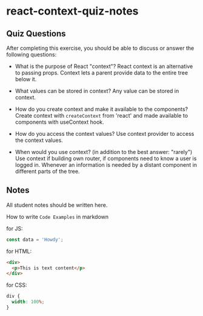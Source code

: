 # react-context-quiz-notes

## Quiz Questions

After completing this exercise, you should be able to discuss or answer the following questions:

- What is the purpose of React "context"?
  React context is an alternative to passing props. Context lets a parent provide data to the entire tree below it.

- What values can be stored in context?
  Any value can be stored in context.

- How do you create context and make it available to the components?
  Create context with `createContext` from 'react' and made available to components with useContext hook.

- How do you access the context values?
  Use context provider to access the context values.

- When would you use context? (in addition to the best answer: "rarely")
  Use context if building own router, if components need to know a user is logged in. Whenever an information is needed by a distant component in different parts of the tree.

## Notes

All student notes should be written here.

How to write `Code Examples` in markdown

for JS:

```javascript
const data = 'Howdy';
```

for HTML:

```html
<div>
  <p>This is text content</p>
</div>
```

for CSS:

```css
div {
  width: 100%;
}
```
